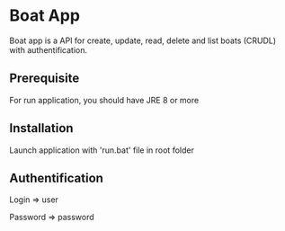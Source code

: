 # Boat App
Boat app is a API for create, update, read, delete and list boats (CRUDL) with authentification.

## Prerequisite
For run application, you should have JRE 8 or more

## Installation
Launch application with 'run.bat' file in root folder

## Authentification
Login => user

Password => password
